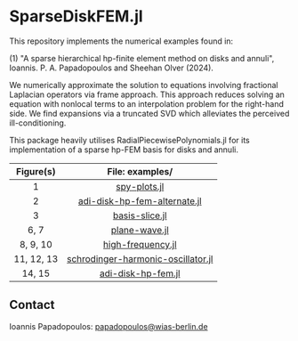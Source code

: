 # SparseDiskFEM.jl

This repository implements the numerical examples found in:

(1) "A sparse hierarchical hp-finite element method on disks and annuli", Ioannis. P. A. Papadopoulos and Sheehan Olver (2024).

We numerically approximate the solution to equations involving fractional Laplacian operators via frame approach. This approach reduces solving an equation with nonlocal terms to an interpolation problem for the right-hand side. We find expansions via a truncated SVD which alleviates the perceived ill-conditioning.

This package heavily utilises RadialPiecewisePolynomials.jl for its implementation of a sparse hp-FEM basis for disks and annuli.

|Figure(s)|File: examples/|
|:-:|:-:|
|1|[spy-plots.jl](https://github.com/ioannisPApapadopoulos/SparseDiskFEM.jl/blob/main/examples/spy-plots.jl)|
|2|[adi-disk-hp-fem-alternate.jl](https://github.com/ioannisPApapadopoulos/SparseDiskFEM.jl/blob/main/examples/adi-disk-hp-fem-alternate.jl)|
|3|[basis-slice.jl](https://github.com/ioannisPApapadopoulos/SparseDiskFEM.jl/blob/main/examples/basis-slice.jl)|
|6, 7|[plane-wave.jl](https://github.com/ioannisPApapadopoulos/SparseDiskFEM.jl/blob/main/examples/plane-wave.jl)|
|8, 9, 10|[high-frequency.jl](https://github.com/ioannisPApapadopoulos/SparseDiskFEM.jl/blob/main/examples/high-frequency.jl)|
|11, 12, 13|[schrodinger-harmonic-oscillator.jl](https://github.com/ioannisPApapadopoulos/SparseDiskFEM.jl/blob/main/examples/schrodinger-harmonic-oscillator.jl)|
|14, 15|[adi-disk-hp-fem.jl](https://github.com/ioannisPApapadopoulos/SparseDiskFEM.jl/blob/main/examples/adi-disk-hp-fem.jl)|

## Contact
Ioannis Papadopoulos: papadopoulos@wias-berlin.de